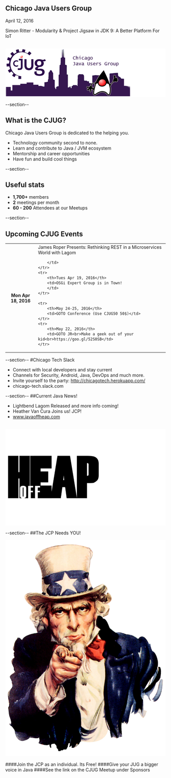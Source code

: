 ## Chicago Java Users Group

April 12, 2016

Simon Ritter - Modularity & Project Jigsaw in JDK 9: A Better Platform For IoT
<div style="background-color: white; margin-top: 30px;">
	<img src="images/cjug.gif" style="border: none; box-shadow: none;"/>
</div>

--section--
## What is the CJUG?
Chicago Java Users Group is dedicated to the helping you.

* Technology community second to none.
* Learn and contribute to Java / JVM ecosystem
* Mentorship and career opportunities
* Have fun and build cool things

--section--

## Useful stats

* **1,700+** members
* **2** meetings per month
* **60 - 200** Attendees at our Meetups

--section--

## Upcoming CJUG Events

<table class="upcoming-events">
	<tr>
		<th>Mon Apr 18, 2016</th>
		<td>James Roper Presents: Rethinking REST in a Microservices World with Lagom

		</td>
	</tr>
	<tr>
		<th>Tues Apr 19, 2016</th>
		<td>OSGi Expert Group is in Town!
		</td>
	</tr>

	<tr>
		<th>May 24-25, 2016</th>
		<td>GOTO Conference (Use CJUG50 50$)</td>
	</tr>
	<tr>
		<th>May 22, 2016</th>
		<td>GOTO JR<br>Make a geek out of your kid<br>https://goo.gl/52S0SB</td>
	</tr>	
</table>


--section--
#Chicago Tech Slack
* Connect with local developers and stay current
* Channels for Security, Android, Java, DevOps and much more.
* Invite yourself to the party: http://chicagotech.herokuapp.com/
* chicago-tech.slack.com


--section--
##Current Java News!
* Lightbend Lagom Released and more info coming!
* Heather Van Cura Joins us!  JCP!
* www.javaoffheap.com

<div style="background-color: white; margin-top: 30px;">
	<img src="images/offheap.png" style="border: none; box-shadow: none;" width=300 height=300/>
</div>


--section--
##The JCP Needs YOU!

<img src="images/Uncle_Sam.jpg"/>

####Join the JCP as an individual.  Its Free!
####Give your JUG a bigger voice in Java
####See the link on the CJUG Meetup under Sponsors


